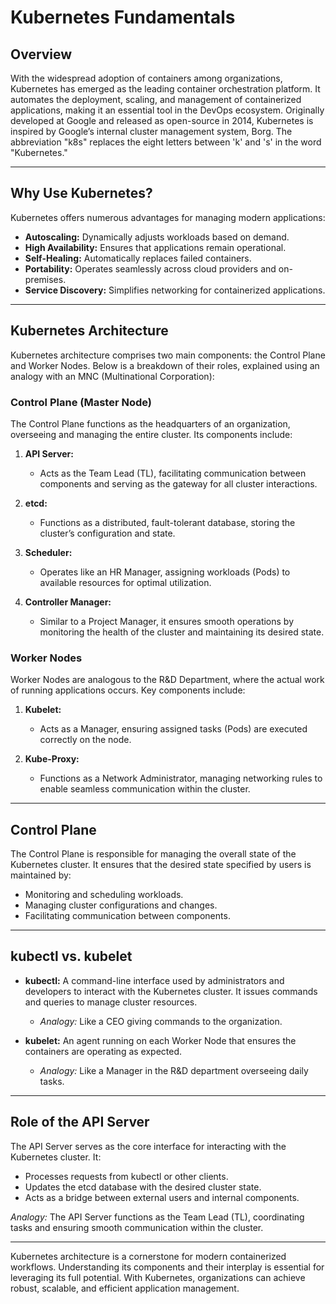 # Kubernetes Fundamentals

## Overview

With the widespread adoption of containers among organizations, Kubernetes has emerged as the leading container orchestration platform. It automates the deployment, scaling, and management of containerized applications, making it an essential tool in the DevOps ecosystem. Originally developed at Google and released as open-source in 2014, Kubernetes is inspired by Google’s internal cluster management system, Borg. The abbreviation "k8s" replaces the eight letters between 'k' and 's' in the word "Kubernetes."

---

## Why Use Kubernetes?

Kubernetes offers numerous advantages for managing modern applications:

- **Autoscaling:** Dynamically adjusts workloads based on demand.
- **High Availability:** Ensures that applications remain operational.
- **Self-Healing:** Automatically replaces failed containers.
- **Portability:** Operates seamlessly across cloud providers and on-premises.
- **Service Discovery:** Simplifies networking for containerized applications.

---

## Kubernetes Architecture

Kubernetes architecture comprises two main components: the Control Plane and Worker Nodes. Below is a breakdown of their roles, explained using an analogy with an MNC (Multinational Corporation):

### Control Plane (Master Node)

The Control Plane functions as the headquarters of an organization, overseeing and managing the entire cluster. Its components include:

1. **API Server:**
   - Acts as the Team Lead (TL), facilitating communication between components and serving as the gateway for all cluster interactions.

2. **etcd:**
   - Functions as a distributed, fault-tolerant database, storing the cluster’s configuration and state.

3. **Scheduler:**
   - Operates like an HR Manager, assigning workloads (Pods) to available resources for optimal utilization.

4. **Controller Manager:**
   - Similar to a Project Manager, it ensures smooth operations by monitoring the health of the cluster and maintaining its desired state.

### Worker Nodes

Worker Nodes are analogous to the R&D Department, where the actual work of running applications occurs. Key components include:

1. **Kubelet:**
   - Acts as a Manager, ensuring assigned tasks (Pods) are executed correctly on the node.

2. **Kube-Proxy:**
   - Functions as a Network Administrator, managing networking rules to enable seamless communication within the cluster.

---

## Control Plane

The Control Plane is responsible for managing the overall state of the Kubernetes cluster. It ensures that the desired state specified by users is maintained by:
- Monitoring and scheduling workloads.
- Managing cluster configurations and changes.
- Facilitating communication between components.

---

## kubectl vs. kubelet

- **kubectl:** A command-line interface used by administrators and developers to interact with the Kubernetes cluster. It issues commands and queries to manage cluster resources.
  - *Analogy:* Like a CEO giving commands to the organization.

- **kubelet:** An agent running on each Worker Node that ensures the containers are operating as expected.
  - *Analogy:* Like a Manager in the R&D department overseeing daily tasks.

---

## Role of the API Server

The API Server serves as the core interface for interacting with the Kubernetes cluster. It:
- Processes requests from kubectl or other clients.
- Updates the etcd database with the desired cluster state.
- Acts as a bridge between external users and internal components.
  
*Analogy:* The API Server functions as the Team Lead (TL), coordinating tasks and ensuring smooth communication within the cluster.

---

Kubernetes architecture is a cornerstone for modern containerized workflows. Understanding its components and their interplay is essential for leveraging its full potential. With Kubernetes, organizations can achieve robust, scalable, and efficient application management.


